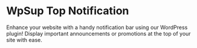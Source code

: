 # WpSup Top Notification
Enhance your website with a handy notification bar using our WordPress plugin! Display important announcements or promotions at the top of your site with ease.
